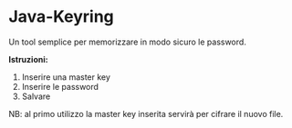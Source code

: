 # Java-Keyring
Un tool semplice per memorizzare in modo sicuro le password.

**Istruzioni:**

1. Inserire una master key
2. Inserire le password
3. Salvare

NB: al primo utilizzo la master key inserita servirà per cifrare il nuovo file.
